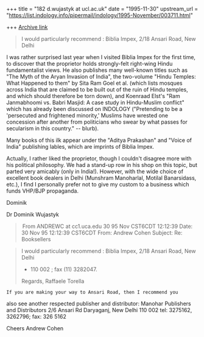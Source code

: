 +++
title = "182 d.wujastyk at ucl.ac.uk"
date = "1995-11-30"
upstream_url = "https://list.indology.info/pipermail/indology/1995-November/003711.html"

+++
[Archive link](https://list.indology.info/pipermail/indology/1995-November/003711.html)


>I would  particularly recommend : Biblia Impex, 2/18 Ansari Road, New 
> Delhi

I was rather surprised last year when I visited Biblia Impex for the
first time, to discover that the proprietor holds strongly-felt
right-wing Hindu fundamentalist views.  He also publishes many
well-known titles such as "The Myth of the Aryan Invasion of India",
the two-volume "Hindu Temples: What Happened to them" by Sita Ram Goel
et al. (which lists mosques across India that are claimed to be built
out of the ruin of Hindu temples, and which should therefore be torn
down), and Koenraad Elst's "Ram Janmabhoomi vs. Babri Masjid: A case
study in Hindu-Muslim conflict" which has already been discussed on
INDOLOGY ("Pretending to be a 'persecuted and frightened minority,'
Muslims have wrested one concession after another from politicians who
swear by what passes for secularism in this country." -- blurb).  

Many books of this ilk appear under the "Aditya Prakashan" and "Voice
of India" publishing lables, which are imprints of Biblia Impex.

Actually, I rather liked the proprietor, though I couldn't disagree
more with
his political philosophy.  We had a stand-up row in his shop on this
topic, but parted very amicably (only in India!).  However, with the
wide choice of excellent book dealers in Delhi (Munshram Manoharlal,
Motilal Banarsidass, etc.), I find I personally prefer not to give my
custom to a business which funds VHP/BJP propaganda.

Dominik

Dr Dominik Wujastyk



> From ANDREWC at cc1.uca.edu 30 95 Nov CST6CDT 12:12:39
Date:         30 Nov 95 12:12:39 CST6CDT
From: Andrew Cohen <ANDREWC at cc1.uca.edu>
Subject:      Re: Booksellers

> I would  particularly recommend : Biblia Impex, 2/18 Ansari Road, New Delhi
> - 110 002 ; fax (11) 3282047.
>
> Regards,
> Raffaele Torella

    If you are making your way to Ansari Road, then I recommend you
also see another respected publisher and distributor:
Manohar Publishers and Distributors
2/6 Ansari Rd
Daryaganj, New Delhi 110 002
tel: 3275162, 3262796; fax: 326 5162

Cheers
Andrew Cohen





